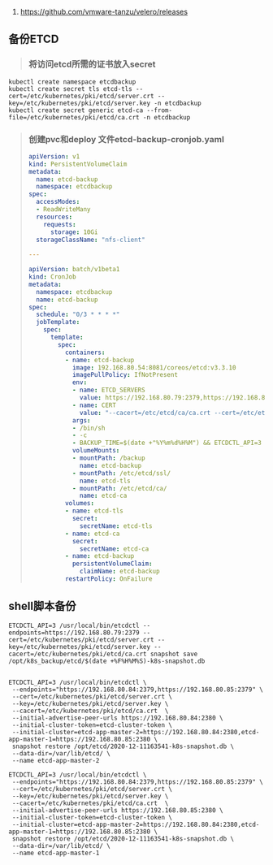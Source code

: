 1. https://github.com/vmware-tanzu/velero/releases



## 备份ETCD

> ### 将访问etcd所需的证书放入secret

````shell
kubectl create namespace etcdbackup
kubectl create secret tls etcd-tls --cert=/etc/kubernetes/pki/etcd/server.crt --key=/etc/kubernetes/pki/etcd/server.key -n etcdbackup
kubectl create secret generic etcd-ca --from-file=/etc/kubernetes/pki/etcd/ca.crt -n etcdbackup
````

> ### **创建pvc和deploy 文件etcd-backup-cronjob.yaml**
>
> ```yaml
> apiVersion: v1
> kind: PersistentVolumeClaim
> metadata:
>   name: etcd-backup
>   namespace: etcdbackup              
> spec:
>   accessModes:
>   - ReadWriteMany
>   resources:
>     requests:
>       storage: 10Gi
>   storageClassName: "nfs-client"  
>   
> ---
> 
> apiVersion: batch/v1beta1
> kind: CronJob
> metadata:
>   namespace: etcdbackup
>   name: etcd-backup
> spec:
>   schedule: "0/3 * * * *"
>   jobTemplate:
>     spec:
>       template:
>         spec:
>           containers:
>           - name: etcd-backup
>             image: 192.168.80.54:8081/coreos/etcd:v3.3.10
>             imagePullPolicy: IfNotPresent
>             env:
>             - name: ETCD_SERVERS
>               value: https://192.168.80.79:2379,https://192.168.80.80:2379
>             - name: CERT
>               value: "--cacert=/etc/etcd/ca/ca.crt --cert=/etc/etcd/ssl/tls.crt --key=/etc/etcd/ssl/tls.key"
>             args:
>             - /bin/sh
>             - -c
>             - BACKUP_TIME=$(date +"%Y%m%d%H%M") && ETCDCTL_API=3 etcdctl snapshot save --endpoints=$ETCD_SERVERS ${CERT#]} /backup/etcd-snapshot-$BACKUP_TIME.db && tar -cvzf /backup/etcd-snapshot-$BACKUP_TIME.db.tar.gz /backup/etcd-snapshot-$BACKUP_TIME.db && sleep 2 && rm -rf /backup/etcd-snapshot-$BACKUP_TIME.db
>             volumeMounts:
>             - mountPath: /backup
>               name: etcd-backup
>             - mountPath: /etc/etcd/ssl/
>               name: etcd-tls
>             - mountPath: /etc/etcd/ca/
>               name: etcd-ca
>           volumes:
>           - name: etcd-tls
>             secret:
>               secretName: etcd-tls
>           - name: etcd-ca
>             secret:
>               secretName: etcd-ca
>           - name: etcd-backup
>             persistentVolumeClaim:
>               claimName: etcd-backup
>           restartPolicy: OnFailure 
> ```
>

## shell脚本备份

```
ETCDCTL_API=3 /usr/local/bin/etcdctl --endpoints=https://192.168.80.79:2379 --cert=/etc/kubernetes/pki/etcd/server.crt --key=/etc/kubernetes/pki/etcd/server.key --cacert=/etc/kubernetes/pki/etcd/ca.crt snapshot save /opt/k8s_backup/etcd/$(date +%F%H%M%S)-k8s-snapshot.db
```

```

```

```
ETCDCTL_API=3 /usr/local/bin/etcdctl \
 --endpoints="https://192.168.80.84:2379,https://192.168.80.85:2379" \
 --cert=/etc/kubernetes/pki/etcd/server.crt \
 --key=/etc/kubernetes/pki/etcd/server.key \
 --cacert=/etc/kubernetes/pki/etcd/ca.crt  \
 --initial-advertise-peer-urls https://192.168.80.84:2380 \
 --initial-cluster-token=etcd-cluster-token \
 --initial-cluster=etcd-app-master-2=https://192.168.80.84:2380,etcd-app-master-1=https://192.168.80.85:2380 \
 snapshot restore /opt/etcd/2020-12-11163541-k8s-snapshot.db \
 --data-dir=/var/lib/etcd/ \
 --name etcd-app-master-2
```

```
ETCDCTL_API=3 /usr/local/bin/etcdctl \
 --endpoints="https://192.168.80.84:2379,https://192.168.80.85:2379" \
 --cert=/etc/kubernetes/pki/etcd/server.crt \
 --key=/etc/kubernetes/pki/etcd/server.key \
 --cacert=/etc/kubernetes/pki/etcd/ca.crt  \
 --initial-advertise-peer-urls https://192.168.80.85:2380 \
 --initial-cluster-token=etcd-cluster-token \
 --initial-cluster=etcd-app-master-2=https://192.168.80.84:2380,etcd-app-master-1=https://192.168.80.85:2380 \
 snapshot restore /opt/etcd/2020-12-11163541-k8s-snapshot.db \
 --data-dir=/var/lib/etcd/ \
 --name etcd-app-master-1
```

